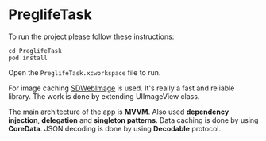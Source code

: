 # PreglifeTask

To run the project please follow these instructions:

``` console
cd PreglifeTask
pod install
```
Open the `PreglifeTask.xcworkspace` file to run.

For image caching [SDWebImage](https://github.com/SDWebImage/SDWebImage) is used. It's really a fast and reliable library. The work is done by extending UIImageView class.

The main architecture of the app is **MVVM**.
Also used **dependency injection**, **delegation** and **singleton patterns**.
Data caching is done by using **CoreData**.
JSON decoding is done by using **Decodable** protocol.
